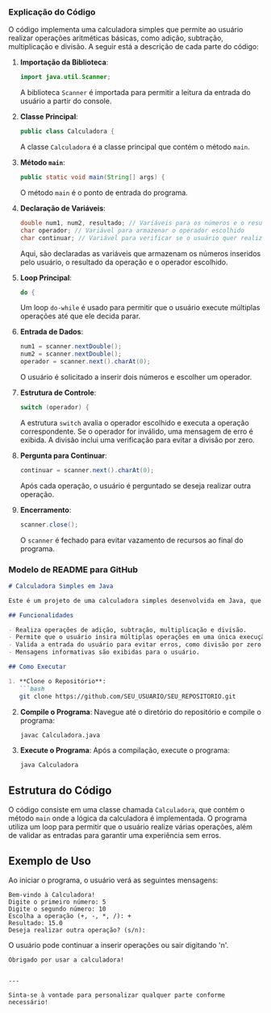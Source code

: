 ### Explicação do Código

O código implementa uma calculadora simples que permite ao usuário realizar operações aritméticas básicas, como adição, subtração, multiplicação e divisão. A seguir está a descrição de cada parte do código:

1. **Importação da Biblioteca**:
   ```java
   import java.util.Scanner;
   ```
   A biblioteca `Scanner` é importada para permitir a leitura da entrada do usuário a partir do console.

2. **Classe Principal**:
   ```java
   public class Calculadora {
   ```
   A classe `Calculadora` é a classe principal que contém o método `main`.

3. **Método `main`**:
   ```java
   public static void main(String[] args) {
   ```
   O método `main` é o ponto de entrada do programa.

4. **Declaração de Variáveis**:
   ```java
   double num1, num2, resultado; // Variáveis para os números e o resultado
   char operador; // Variável para armazenar o operador escolhido
   char continuar; // Variável para verificar se o usuário quer realizar outra operação
   ```
   Aqui, são declaradas as variáveis que armazenam os números inseridos pelo usuário, o resultado da operação e o operador escolhido.

5. **Loop Principal**:
   ```java
   do {
   ```
   Um loop `do-while` é usado para permitir que o usuário execute múltiplas operações até que ele decida parar.

6. **Entrada de Dados**:
   ```java
   num1 = scanner.nextDouble();
   num2 = scanner.nextDouble();
   operador = scanner.next().charAt(0);
   ```
   O usuário é solicitado a inserir dois números e escolher um operador.

7. **Estrutura de Controle**:
   ```java
   switch (operador) {
   ```
   A estrutura `switch` avalia o operador escolhido e executa a operação correspondente. Se o operador for inválido, uma mensagem de erro é exibida. A divisão inclui uma verificação para evitar a divisão por zero.

8. **Pergunta para Continuar**:
   ```java
   continuar = scanner.next().charAt(0);
   ```
   Após cada operação, o usuário é perguntado se deseja realizar outra operação.

9. **Encerramento**:
   ```java
   scanner.close();
   ```
   O `scanner` é fechado para evitar vazamento de recursos ao final do programa.

### Modelo de README para GitHub

```markdown
# Calculadora Simples em Java

Este é um projeto de uma calculadora simples desenvolvida em Java, que permite ao usuário realizar operações aritméticas básicas, como adição, subtração, multiplicação e divisão.

## Funcionalidades

- Realiza operações de adição, subtração, multiplicação e divisão.
- Permite que o usuário insira múltiplas operações em uma única execução.
- Valida a entrada do usuário para evitar erros, como divisão por zero.
- Mensagens informativas são exibidas para o usuário.

## Como Executar

1. **Clone o Repositório**:
   ```bash
   git clone https://github.com/SEU_USUARIO/SEU_REPOSITORIO.git
   ```

2. **Compile o Programa**:
   Navegue até o diretório do repositório e compile o programa:
   ```bash
   javac Calculadora.java
   ```

3. **Execute o Programa**:
   Após a compilação, execute o programa:
   ```bash
   java Calculadora
   ```

## Estrutura do Código

O código consiste em uma classe chamada `Calculadora`, que contém o método `main` onde a lógica da calculadora é implementada. O programa utiliza um loop para permitir que o usuário realize várias operações, além de validar as entradas para garantir uma experiência sem erros.

## Exemplo de Uso

Ao iniciar o programa, o usuário verá as seguintes mensagens:

```
Bem-vindo à Calculadora!
Digite o primeiro número: 5
Digite o segundo número: 10
Escolha a operação (+, -, *, /): +
Resultado: 15.0
Deseja realizar outra operação? (s/n):
```

O usuário pode continuar a inserir operações ou sair digitando 'n'.

```
Obrigado por usar a calculadora!
```
```

---

Sinta-se à vontade para personalizar qualquer parte conforme necessário!
